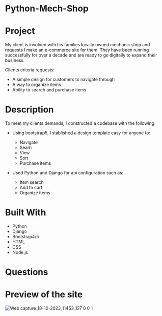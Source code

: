 # Python-Mech-Shop

# Project
My client is involved with his families locally owned mechanic shop and requests 
I make an e-commerce site for them. They have been running successfully for over
a decade and are ready to go digitally to expand their business.

Clients criteria requests:
* A simple design for customers to navigate through
* A way to organize items
* Ability to search and purchase items

# Description

To meet my clients demands, I constructed a codebase with the following:

* Using bootstrap5, I stablished a design template easy for anyone to:
  * Navigate
  * Searh
  * View
  * Sort
  * Purchase items

* Used Python and Django for api configuration such as:
  * Item search
  * Add to cart
  * Organize items

# Built With
* Python
* Django
* Bootstrap4/5
* HTML
* CSS
* Node.js

# Questions


# Preview of the site

![Web capture_18-10-2023_11453_127 0 0 1](https://github.com/Angel-A15/Python-Mech-Shop/assets/106582411/9f7da30b-b163-437e-a0be-6a26fd6e552b)
